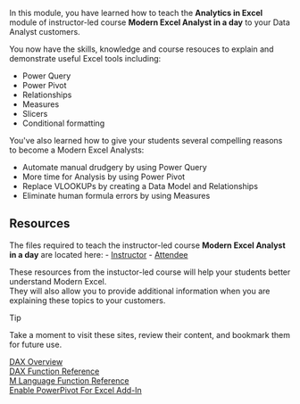 In this module, you have learned how to teach the **Analytics in Excel** module of instructor-led course **Modern Excel Analyst in a day** to your Data Analyst customers. 

You now have the skills, knowledge and course resouces to explain and demonstrate useful Excel tools including:
- Power Query
- Power Pivot
- Relationships
- Measures
- Slicers
- Conditional formatting

You've also learned how to give your students several compelling reasons to become a Modern Excel Analysts: 
- Automate manual drudgery by using Power Query
- More time for Analysis by using Power Pivot
- Replace VLOOKUPs by creating a Data Model and Relationships
- Eliminate human formula errors by using Measures

## Resources
The files required to teach the instructor-led course **Modern Excel Analyst in a day** are located here:
    - [Instructor](https://assetsprod.microsoft.com/mpn/en-us/maiad-instructor.zip)
    - [Attendee](https://assetsprod.microsoft.com/mpn/en-us/maiad-attendee.zip)


These resources from the instuctor-led course will help your students better understand Modern Excel.  
They will also allow you to provide additional information when you are explaining these topics to your customers. 

> [!TIP]
> Take a moment to visit these sites, review their content, and bookmark them for future use.

[DAX Overview](https://docs.microsoft.com/dax/)  
[DAX Function Reference](https://docs.microsoft.com/dax/dax-function-reference)  
[M Language Function Reference](https://docs.microsoft.com/powerquery-m/power-query-m-function-reference)  
[Enable PowerPivot For Excel Add-In](https://support.office.com/article/start-the-power-pivot-add-in-for-excel-a891a66d-36e3-43fc-81e8-fc4798f39ea8)

